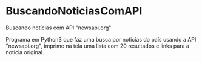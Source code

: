 # BuscandoNoticiasComAPI
Buscando notícias com API "newsapi.org"

Programa em Python3 que faz uma busca por noticias do país usando a API "newsapi.org",
imprime na tela uma lista com 20 resultados e links para a noticia original.
